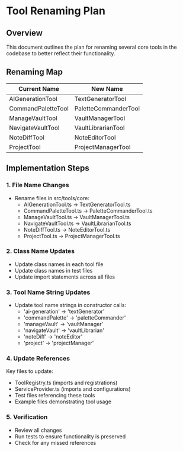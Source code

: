 # Tool Renaming Plan

## Overview

This document outlines the plan for renaming several core tools in the codebase to better reflect their functionality.

## Renaming Map

| Current Name | New Name |
|-------------|-----------|
| AIGenerationTool | TextGeneratorTool |
| CommandPaletteTool | PaletteCommanderTool |
| ManageVaultTool | VaultManagerTool |
| NavigateVaultTool | VaultLibrarianTool |
| NoteDiffTool | NoteEditorTool |
| ProjectTool | ProjectManagerTool |

## Implementation Steps

### 1. File Name Changes
- Rename files in src/tools/core:
  - AIGenerationTool.ts → TextGeneratorTool.ts
  - CommandPaletteTool.ts → PaletteCommanderTool.ts
  - ManageVaultTool.ts → VaultManagerTool.ts
  - NavigateVaultTool.ts → VaultLibrarianTool.ts
  - NoteDiffTool.ts → NoteEditorTool.ts
  - ProjectTool.ts → ProjectManagerTool.ts

### 2. Class Name Updates
- Update class names in each tool file
- Update class names in test files
- Update import statements across all files

### 3. Tool Name String Updates
- Update tool name strings in constructor calls:
  - 'ai-generation' → 'textGenerator'
  - 'commandPalette' → 'paletteCommander'
  - 'manageVault' → 'vaultManager'
  - 'navigateVault' → 'vaultLibrarian'
  - 'noteDiff' → 'noteEditor'
  - 'project' → 'projectManager'

### 4. Update References
Key files to update:
- ToolRegistry.ts (imports and registrations)
- ServiceProvider.ts (imports and configurations)
- Test files referencing these tools
- Example files demonstrating tool usage

### 5. Verification
- Review all changes
- Run tests to ensure functionality is preserved
- Check for any missed references